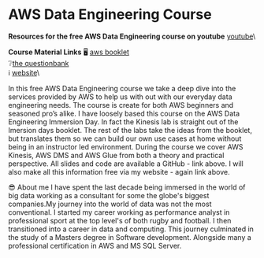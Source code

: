 # AWS Data Engineering Course  # 

**Resources for the free AWS Data Engineering course on youtube**
[youtube](https://youtu.be/ckQ7d6ca2J0)\

**Course Material Links**
🖥️ [aws booklet](https://aws-dataengineering-day.workshop.aws)\
❔[the questionbank](https://www.thequestionbank.io)\
ℹ️ [website](https://johnnychivers.co.uk)\


In this free AWS Data Engineering course we take a deep dive into the services provided by AWS to help us with out with our everyday data engineering needs. The course is create for both AWS beginners and seasoned pro’s alike. I have loosely based this course on the AWS Data Engineering Immersion Day. In fact the Kinesis lab is straight out of the Imersion days booklet.  The rest of the labs take the ideas from the booklet, but translates them so we can build our own use cases at home without being in an instructor led environment. During the course we cover AWS Kinesis, AWS DMS and AWS Glue from both a theory and practical perspective. All slides and code are available a GitHub - link above. I will also make all this information free via my website - again link above.
 
😎 About me
I have spent the last decade being immersed in the world of big data working as a consultant for some the globe's biggest companies.My journey into the world of data was not the most conventional. I started my career working as performance analyst in professional sport at the top level's of both rugby and football. I then transitioned into a career in data and computing. This journey culminated in the study of a Masters degree in Software development. Alongside many a professional certification in AWS and MS SQL Server.
